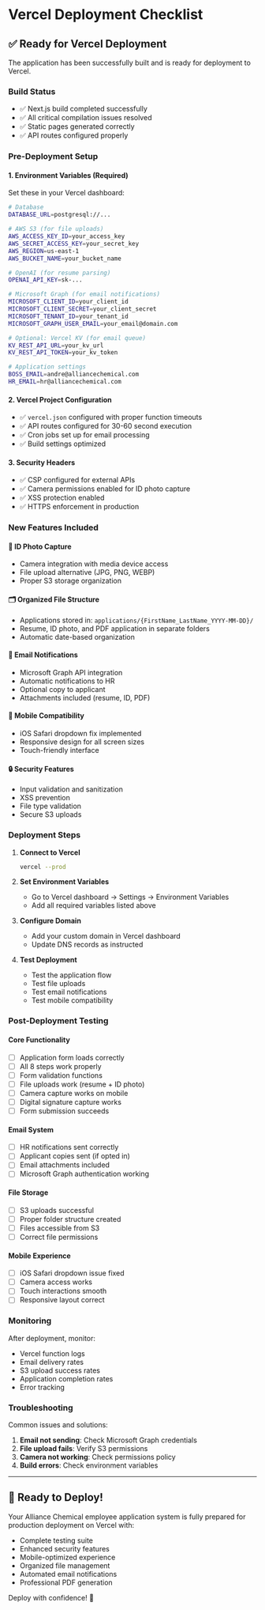 # Vercel Deployment Checklist

## ✅ **Ready for Vercel Deployment**

The application has been successfully built and is ready for deployment to Vercel.

### **Build Status**
- ✅ Next.js build completed successfully
- ✅ All critical compilation issues resolved
- ✅ Static pages generated correctly
- ✅ API routes configured properly

### **Pre-Deployment Setup**

#### **1. Environment Variables (Required)**
Set these in your Vercel dashboard:

```bash
# Database
DATABASE_URL=postgresql://...

# AWS S3 (for file uploads)
AWS_ACCESS_KEY_ID=your_access_key
AWS_SECRET_ACCESS_KEY=your_secret_key
AWS_REGION=us-east-1
AWS_BUCKET_NAME=your_bucket_name

# OpenAI (for resume parsing)
OPENAI_API_KEY=sk-...

# Microsoft Graph (for email notifications)
MICROSOFT_CLIENT_ID=your_client_id
MICROSOFT_CLIENT_SECRET=your_client_secret
MICROSOFT_TENANT_ID=your_tenant_id
MICROSOFT_GRAPH_USER_EMAIL=your_email@domain.com

# Optional: Vercel KV (for email queue)
KV_REST_API_URL=your_kv_url
KV_REST_API_TOKEN=your_kv_token

# Application settings
BOSS_EMAIL=andre@alliancechemical.com
HR_EMAIL=hr@alliancechemical.com
```

#### **2. Vercel Project Configuration**
- ✅ `vercel.json` configured with proper function timeouts
- ✅ API routes configured for 30-60 second execution
- ✅ Cron jobs set up for email processing
- ✅ Build settings optimized

#### **3. Security Headers**
- ✅ CSP configured for external APIs
- ✅ Camera permissions enabled for ID photo capture
- ✅ XSS protection enabled
- ✅ HTTPS enforcement in production

### **New Features Included**

#### **📸 ID Photo Capture**
- Camera integration with media device access
- File upload alternative (JPG, PNG, WEBP)
- Proper S3 storage organization

#### **🗂️ Organized File Structure**
- Applications stored in: `applications/{FirstName_LastName_YYYY-MM-DD}/`
- Resume, ID photo, and PDF application in separate folders
- Automatic date-based organization

#### **📧 Email Notifications**
- Microsoft Graph API integration
- Automatic notifications to HR
- Optional copy to applicant
- Attachments included (resume, ID, PDF)

#### **📱 Mobile Compatibility**
- iOS Safari dropdown fix implemented
- Responsive design for all screen sizes
- Touch-friendly interface

#### **🔒 Security Features**
- Input validation and sanitization
- XSS prevention
- File type validation
- Secure S3 uploads

### **Deployment Steps**

1. **Connect to Vercel**
   ```bash
   vercel --prod
   ```

2. **Set Environment Variables**
   - Go to Vercel dashboard → Settings → Environment Variables
   - Add all required variables listed above

3. **Configure Domain**
   - Add your custom domain in Vercel dashboard
   - Update DNS records as instructed

4. **Test Deployment**
   - Test the application flow
   - Test file uploads
   - Test email notifications
   - Test mobile compatibility

### **Post-Deployment Testing**

#### **Core Functionality**
- [ ] Application form loads correctly
- [ ] All 8 steps work properly
- [ ] Form validation functions
- [ ] File uploads work (resume + ID photo)
- [ ] Camera capture works on mobile
- [ ] Digital signature capture works
- [ ] Form submission succeeds

#### **Email System**
- [ ] HR notifications sent correctly
- [ ] Applicant copies sent (if opted in)
- [ ] Email attachments included
- [ ] Microsoft Graph authentication working

#### **File Storage**
- [ ] S3 uploads successful
- [ ] Proper folder structure created
- [ ] Files accessible from S3
- [ ] Correct file permissions

#### **Mobile Experience**
- [ ] iOS Safari dropdown issue fixed
- [ ] Camera access works
- [ ] Touch interactions smooth
- [ ] Responsive layout correct

### **Monitoring**

After deployment, monitor:
- Vercel function logs
- Email delivery rates
- S3 upload success rates
- Application completion rates
- Error tracking

### **Troubleshooting**

Common issues and solutions:
1. **Email not sending**: Check Microsoft Graph credentials
2. **File upload fails**: Verify S3 permissions
3. **Camera not working**: Check permissions policy
4. **Build errors**: Check environment variables

---

## 🚀 **Ready to Deploy!**

Your Alliance Chemical employee application system is fully prepared for production deployment on Vercel with:
- Complete testing suite
- Enhanced security features
- Mobile-optimized experience
- Organized file management
- Automated email notifications
- Professional PDF generation

Deploy with confidence! 🎉